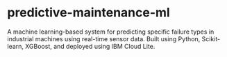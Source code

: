 # predictive-maintenance-ml
A machine learning-based system for predicting specific failure types in industrial machines using real-time sensor data. Built using Python, Scikit-learn, XGBoost, and deployed using IBM Cloud Lite.
